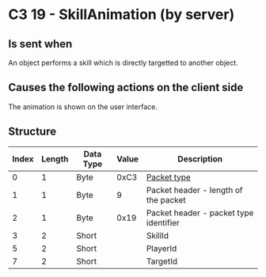 # C3 19 - SkillAnimation (by server)

## Is sent when

An object performs a skill which is directly targetted to another object.

## Causes the following actions on the client side

The animation is shown on the user interface.

## Structure

| Index | Length | Data Type | Value | Description |
|-------|--------|-----------|-------|-------------|
| 0 | 1 |   Byte   | 0xC3  | [Packet type](PacketTypes.md) |
| 1 | 1 |    Byte   |   9   | Packet header - length of the packet |
| 2 | 1 |    Byte   | 0x19  | Packet header - packet type identifier |
| 3 | 2 | Short |  | SkillId |
| 5 | 2 | Short |  | PlayerId |
| 7 | 2 | Short |  | TargetId |